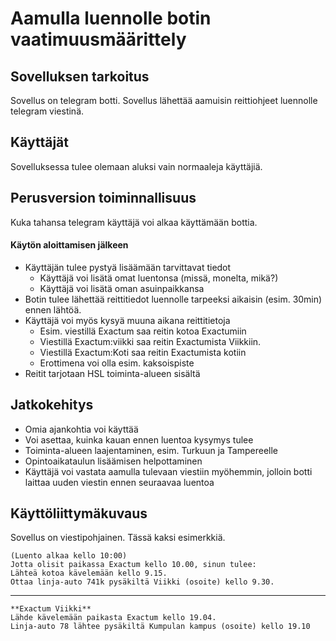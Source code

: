 # Aamulla luennolle botin vaatimuusmäärittely


## Sovelluksen tarkoitus
Sovellus on telegram botti. Sovellus lähettää aamuisin reittiohjeet luennolle telegram viestinä.

## Käyttäjät
Sovelluksessa tulee olemaan aluksi vain normaaleja käyttäjiä.

## Perusversion toiminnallisuus
Kuka tahansa telegram käyttäjä voi alkaa käyttämään bottia.

#### Käytön aloittamisen jälkeen
* Käyttäjän tulee pystyä lisäämään tarvittavat tiedot
  * Käyttäjä voi lisätä omat luentonsa (missä, monelta, mikä?)
  * Käyttäjä voi lisätä oman asuinpaikkansa
* Botin tulee lähettää reittitiedot luennolle tarpeeksi aikaisin (esim. 30min) ennen lähtöä.
* Käyttäjä voi myös kysyä muuna aikana reittitietoja
  * Esim. viestillä Exactum saa reitin kotoa Exactumiin
  * Viestillä Exactum:viikki saa reitin Exactumista Viikkiin.
  * Viestillä Exactum:Koti saa reitin Exactumista kotiin
  * Erottimena voi olla esim. kaksoispiste
* Reitit tarjotaan HSL toiminta-alueen sisältä

## Jatkokehitys
* Omia ajankohtia voi käyttää
* Voi asettaa, kuinka kauan ennen luentoa kysymys tulee
* Toiminta-alueen laajentaminen, esim. Turkuun ja Tampereelle
* Opintoaikataulun lisäämisen helpottaminen
* Käyttäjä voi vastata aamulla tulevaan viestiin myöhemmin, jolloin botti laittaa uuden viestin ennen seuraavaa luentoa

## Käyttöliittymäkuvaus
Sovellus on viestipohjainen. Tässä kaksi esimerkkiä.

```
(Luento alkaa kello 10:00)
Jotta olisit paikassa Exactum kello 10.00, sinun tulee:
Lähteä kotoa kävelemään kello 9.15.
Ottaa linja-auto 741k pysäkiltä Viikki (osoite) kello 9.30.
```
------------------------
```
**Exactum Viikki**
Lähde kävelemään paikasta Exactum kello 19.04.
Linja-auto 78 lähtee pysäkiltä Kumpulan kampus (osoite) kello 19.10
```
